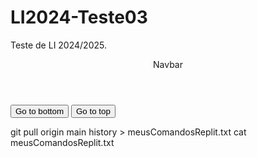 # LI2024-Teste03
Teste de LI 2024/2025.

<body>
  <header class="navbar">Navbar</header>
  <main class="content">
    <button id="go-to-bottom">Go to bottom</button>
    <button id="go-to-top">Go to top</button>
  </main>
</body>

git pull origin main
history > meusComandosReplit.txt
cat meusComandosReplit.txt
